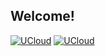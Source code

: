 ## Welcome!

[![UCloud](https://jiobxn.files.wordpress.com/2020/12/ucloud1.png)](https://www.ucloud.cn/site/active/kuaijie.html?invitation_code=C1x0CC2BBF38292)
[![UCloud](https://jiobxn.files.wordpress.com/2020/12/ucloud2.png)](https://www.ucloud.cn/site/active/kuaijie.html?invitation_code=C1x0CC2BBF38292)
